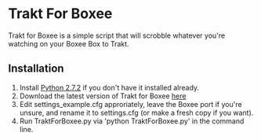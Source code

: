 Trakt For Boxee
===============

Trakt for Boxee is a simple script that will scrobble whatever you're watching
on your Boxee Box to Trakt.

Installation
------------

1. Install [Python 2.7.2](http://python.org/download/releases/2.7.2/) if you don't have it installed already.
2. Download the latest version of Trakt for Boxee [here](https://github.com/cold12/Trakt-for-Boxee/zipball/master)
3. Edit settings_example.cfg approriately, leave the Boxee port if you're unsure, and rename it to settings.cfg (or make a fresh copy if you want).
4. Run TraktForBoxee.py via 'python TraktForBoxee.py' in the command line.